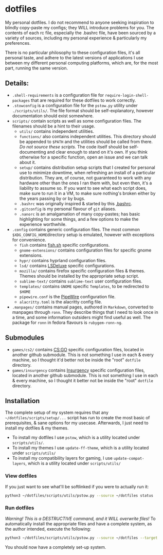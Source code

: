 # dotfiles
My personal dotfiles. I do not recommend to anyone seeking inspiration to blindly copy-paste my configs; they WILL introduce problems for you. The contents of each rc file, especially the .bashrc file, have been sourced by a variety of sources, including my personal experience & particularly my preferences.

There is no particular philosophy to these configuration files, it's all personal taste, and adhere to the latest versions of applications I use between my different personal computing platforms, which are, for the most part, running the same version.

## Details:
- `.shell-requirements` is a configuration file for `require-login-shell-packages` that are required for these dotfiles to work correctly.
- `.stowconfig` is a configuration file for the `pstow.py` utility under `./scripts/utils/`. The file format should be self-explanatory, however documentation should exist somewhere.
- `scripts/` contain scripts as well as some configuration files. 
    The filenames should be a hint to their usage. 
    - `utils/` contains independent utilities.
    - `functions/` also contains independent utilities. This directory should be appended to `$PATH` and the utilities should be called from there. *Do not source these scripts.* The code itself should be self-documenting and clear enough to stand on it's own. If you think otherwise for a specific function, open an issue and we can talk about it.
    - `setup/` contains distribution setup scripts that I created for personal use to minimize downtime, when refreshing an install of a particular distribution. They are, of course, not guaranteed to work with any hardware other than the ones I ran them with, but even then, it's a liability to assume so. If you want to see what each script does, make sure to run it in a VM, to make sure nothing's broken either by the years passing by or by bugs.
    - `.bashrc` was originally inspired & started by this [.bashrc](https://gist.github.com/zachbrowne/8bc414c9f30192067831fafebd14255c).
    - `.gitconfig` is my personal flavour of `git` aliases.
    - `.nanorc` is an amalgamation of many copy-pastes; has basic highlighting for some things, and a few options to make the experience worthwhile.
- `.config` contains generic configuration files. The most common `$XDG_CONFIG_HOME`directory setup is emulated, however with exceptions for convenience.
    - `fish` contains [fish.sh](https://fishshell.com/) specific configurations.
    - `gnome-extensions/` contains configuration files for specific gnome extensions.
    - `hypr/` contains hyprland configuration files.
    - `lsd/` contains [LSDeluxe](https://github.com/lsd-rs/lsd) specific configurations.
    - `mozilla/` contains firefox specific configuration files & themes. 
        Themes should be installed by the appropriate setup script.
    - `sublime-text/` contains `sublime-text` user configuration files.
    - `templates/` contains `GNOME` specific `Templates`, to be redirected to `$HOME`
    - `pipewire.conf` is the [PipeWire](https://wiki.archlinux.org/title/PipeWire) configuration file.
    - `alacritty.toml` is the alacritty config file.
- `.manpages/` contains manual pages, authored in `Markdown`, converted to manpages through `ronn`. 
    They describe things that I need to look once in a time, and some information outsiders might find useful as well. 
    The package for `ronn` in fedora flavours is `rubygem-ronn-ng`.

## Submodules
- `games/cs2/` contains [CS:GO](https://store.steampowered.com/app/730/CounterStrike_Global_Offensive/) specific configuration files, located in another github submodule. This is not something I use in each & every machine, so I thought it'd better not be inside the "root" `dotfile` directory.
- `games/insurgency` contains [Insurgency](https://store.steampowered.com/app/222880/Insurgency/) specific configuration files, located in another github submodule. This is not something I use in each & every machine, so I thought it better not be inside the "root" `dotfile` directory.

## Installation
The complete setup of my system requires that any `~/dotfiles/scripts/setup/...` script
has run to create the most basic of prerequisites, & sane options for my usecase.
Afterwards, I just need to install my dotfiles & my themes.
- To install my dotfiles I use `pstow`, which is a utility located under `scripts/utils/`.
- To install my themes I use `update-ff-theme`, which is a utility located under `scripts/utils/`
- To install my compatibility layers for gaming, I use `update-compat-layers`, which is a utility located under `scripts/utils/`


### View dotfiles
If you just want to see what'll be softlinked if you were to actually run it:
```bash
python3 ~/dotfiles/scripts/utils/pstow.py --source ~/dotfiles status
```

### Run dotfiles
*Warning! This is a DESTRUCTIVE command, and it WILL overwrite files!*
To automatically install the appropriate files and have a complete system, 
as the author intended, execute the following:
```bash
python3 ~/dotfiles/scripts/utils/pstow.py --source ~/dotfiles --target ~ --force --overwrite-others
```
You should now have a completely set-up system.